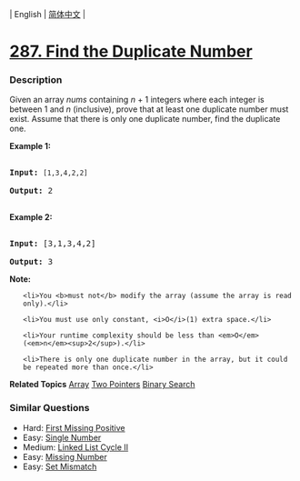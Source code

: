 | English | [简体中文](README.md) |

# [287. Find the Duplicate Number](https://leetcode-cn.com/problems/find-the-duplicate-number)
 ### Description
<p>Given an array <i>nums</i> containing <i>n</i> + 1 integers where each integer is between 1 and <i>n</i> (inclusive), prove that at least one duplicate number must exist. Assume that there is only one duplicate number, find the duplicate one.</p>

<p><b>Example 1:</b></p>

<pre>
<b>Input:</b> <code>[1,3,4,2,2]</code>
<b>Output:</b> 2
</pre>

<p><b>Example 2:</b></p>

<pre>
<b>Input:</b> [3,1,3,4,2]
<b>Output:</b> 3</pre>

<p><b>Note:</b></p>

<ol>
	<li>You <b>must not</b> modify the array (assume the array is read only).</li>
	<li>You must use only constant, <i>O</i>(1) extra space.</li>
	<li>Your runtime complexity should be less than <em>O</em>(<em>n</em><sup>2</sup>).</li>
	<li>There is only one duplicate number in the array, but it could be repeated more than once.</li>
</ol>

**Related Topics**  [Array](https://leetcode-cn.com/tag/array) [Two Pointers](https://leetcode-cn.com/tag/two-pointers) [Binary Search](https://leetcode-cn.com/tag/binary-search) 

### Similar Questions
 - Hard:	[First Missing Positive](https://leetcode-cn.com/problems/first-missing-positive) 
 - Easy:	[Single Number](https://leetcode-cn.com/problems/single-number) 
 - Medium:	[Linked List Cycle II](https://leetcode-cn.com/problems/linked-list-cycle-ii) 
 - Easy:	[Missing Number](https://leetcode-cn.com/problems/missing-number) 
 - Easy:	[Set Mismatch](https://leetcode-cn.com/problems/set-mismatch) 
